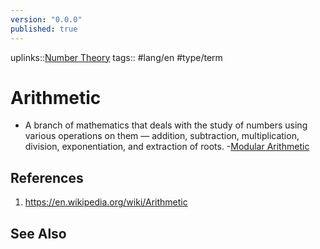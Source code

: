 ```yaml
---
version: "0.0.0"
published: true
---
```

uplinks::[Number Theory](./Number%20Theory.md)
tags:: #lang/en #type/term
# Arithmetic
- A branch of mathematics that deals with the study of numbers using various operations on them — addition, subtraction, multiplication, division, exponentiation, and extraction of roots.
	-[Modular Arithmetic](./Modular%20Arithmetic.md)
## References
1. https://en.wikipedia.org/wiki/Arithmetic

## See Also

